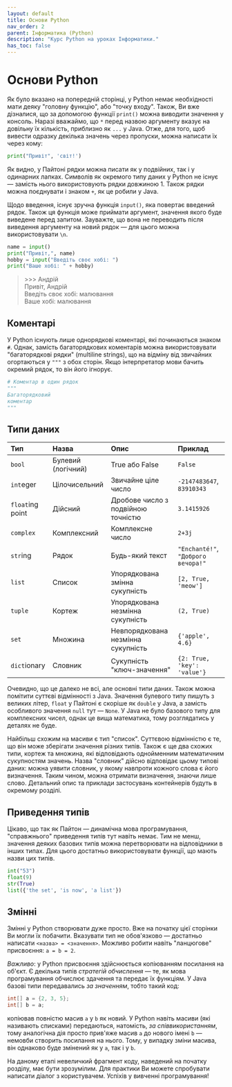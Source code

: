 ```yaml
---
layout: default
title: Основи Python
nav_order: 2
parent: Інформатика (Python)
description: "Курс Python на уроках Інформатики."
has_toc: false
---
```


# Основи Python

Як було вказано на попередній сторінці, у Python немає необхідності мати деяку "головну функцію", або "точку входу". Також, Ви вже дізналися, що за допомогою функції `print()` можна виводити значення у консоль. Наразі вважаймо, що `*` перед назвою аргументу вказує на довільну їх кількість, приблизно як `...` у Java. Отже, для того, щоб вивести одразку декілька значень через пропуски, можна написати їх через кому:

```python
print("Привіт", 'світ!')
```
Як видно, у Пайтоні рядки можна писати як у подвійних, так і у одинарних лапках. Символів як окремого типу даних у Python не існує — замість нього використовують рядки довжиною 1. Також рядки можна поєднувати і знаком `+`, як це робили у Java.

Щодо введення, існує зручна функція `input()`, яка повертає введений рядок. Також ця функція може приймати аргумент, значення якого буде виведене перед запитом. Зауважте, що вона не переводить після виведення аргументу на новий рядок — для цього можна використовувати `\n`.

```python
name = input()
print("Привіт,", name)
hobby = input("Введіть своє хобі: ")
print("Ваше хобі: " + hobby)
```

> \>\>\> Андрій<br>
Привіт, Андрій<br>
Введіть своє хобі: малювання<br>
Ваше хобі: малювання

## Коментарі

У Python існують лише однорядкові коментарі, які починаються знаком `#`. Однак, замість багаторядкових коментарів можна використовувати "багаторядкові рядки" (multiline strings), що на відміну від звичайних огортаються у `"""` з обох сторін. Якщо інтерпретатор мови бачить окремий рядок, то він його ігнорує.

```python
# Коментар в один рядок
"""
Багаторядковий
коментар
"""
```

## Типи даних

| Тип | Назва | Опис | Приклад |
|:----|:------|:-----|:--------|
| `bool` | Булевий (логічний) | True або False | `False` |
| `int`eger | Цілочисельний | Звичайне ціле число | `-2147483647`, `83910343` |
| `float`ing point | Дійсний | Дробове число з подвійною точністю | `3.1415926` |
| `complex` | Комплексний | Комплексне число | `2+3j` |
| `str`ing | Рядок | Будь-який текст | `"Enchanté!"`, `"Доброго вечора!"` |
| `list` | Список | Упорядкована змінна сукупність | `[2, True, 'meow']` |
| `tuple` | Кортеж | Упорядкована незмінна сукупність | `(2, True)` |
| `set` | Множина | Невпорядкована незмінна сукупність | `{'apple', 4.6}` |
| `dict`ionary | Словник | Сукупність "ключ-значення" | `{2: True, 'key': 'value'}` |

Очевидно, що це далеко не всі, але основні типи даних. Також можна помітити суттєві відмінності з Java. Значення булевого типу пишуть з великих літер, `float` у Пайтоні є скоріше як `double` у Java, а замість особливого значення `null` тут — `None`.
У Java не було базового типу для комплексних чисел, однак це вища математика, тому розглядатись у деталях не буде.

Найбільш схожим на масиви є тип "список". Суттєвою відмінністю є те, що він може зберігати значення різних типів. Також є ще два схожих типи, кортеж та множина, які відповідають однойменним математичним сукупностям значень. Назва "словник" дійсно відповідає цьому типові даних: можна уявити словник, у якому навпроти кожного слова є його визначення. Таким чином, можна отримати визначення, знаючи лише слово. Детальний опис та приклади застосувань контейнерів будуть в окремому розділі.

## Приведення типів

Цікаво, що так як Пайтон — динамічна мова програмування, "справжнього" приведення типів тут навіть немає. Тим не менш, значення деяких базових типів можна перетворювати на відповідники в інших типах. Для цього достатньо використовувати функції, що мають назви цих типів.

```python
int("53")
float(9)
str(True)
list({'the set', 'is now', 'a list'})
```

## Змінні

Змінні у Python створювати дуже просто. Вже на початку цієї сторінки Ви могли їх побачити. Вказувати тип не обов'язково — достатньо написати `<назва> = <значення>`. Можливо робити навіть "ланцюгове" присвоєння: `a = b = 2`.

_Важливо_: у Python присвоєння здійснюється копіюванням посилання на об'єкт. Є декілька типів _стратегій обчислення_ — те, як мова програмування обчислює здачення та передає їх функціям. У Java базові типи передавались _за значенням_, тобто такий код:

```java
int[] a = {2, 3, 5};
int[] b = a;
```
копіював повністю масив `a` у `b` як новий. У Python навіть масиви (які називають списками) передаються, натомість, _за співвикористанням_, тому аналогічна дія просто прив'яже масив `a` до нового імені `b` — немовби створить посилання на нього. Тому, у випадку зміни масива, він однаково буде змінений як у `a`, так і у `b`.

На даному етапі невеличкий фрагмент коду, наведений на початку розділу, має бути зрозумілим. Для практики Ви можете спробувати написати діалог з користувачем. Успіхів у вивченні програмування!
